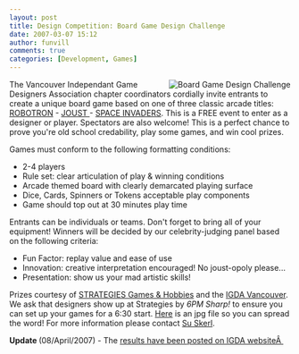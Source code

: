 ```yaml
---
layout: post
title: Design Competition: Board Game Design Challenge
date: 2007-03-07 15:12
author: funvill
comments: true
categories: [Development, Games]
---
```

<a href="http://www.abluestar.com/blog/wp-content/uploads/2007/03/igdachallenge2.jpg" title="Board Game Design Challenge"><img src="http://www.abluestar.com/blog/wp-content/uploads/2007/03/igdachallenge2.thumbnail.jpg" alt="Board Game Design Challenge" align="right" /></a>The Vancouver Independant Game Designers Association chapter coordinators cordially invite entrants to create a unique board game based on one of three classic arcade titles: <a href="http://en.wikipedia.org/wiki/Robotron:_2084">ROBOTRON</a> - <a href="http://en.wikipedia.org/wiki/Joust_(arcade_game)">JOUST </a>- <a href="http://en.wikipedia.org/wiki/Space_Invaders">SPACE INVADERS</a>. This is a FREE event to enter as a designer or player. Spectators are also welcome! This is a perfect chance to prove you're old school credability, play some games, and win cool prizes.

Games must conform to the following formatting conditions:
<ul>
	<li>2-4 players</li>
	<li>Rule set: clear articulation of play &amp; winning conditions</li>
	<li>Arcade themed board with clearly demarcated playing surface</li>
	<li>Dice, Cards, Spinners or Tokens acceptable play components</li>
	<li>Game should top out at 30 minutes play time</li>
</ul>
Entrants can be individuals or teams. Don't forget to bring all of your equipment! Winners will be decided by our celebrity-judging panel based on the following criteria:
<ul>
	<li>Fun Factor: replay value and ease of use</li>
	<li>Innovation: creative interpretation encouraged! No joust-opoly please...</li>
	<li>Presentation: show us your mad artistic skills!</li>
</ul>
Prizes courtesy of <a href="http://www.strategiesgames.ca/">STRATEGIES Games &amp; Hobbies</a> and the <a href="http://www.igda.org/vancouver/">IGDA Vancouver</a>.  We ask that designers show up at Strategies by <em>6PM Sharp!</em> to ensure you can set up your games for a 6:30 start. <a href="http://www.strategiesgames.ca/IGDACHALLENGE2.jpg">Here</a> is an jpg file so you can spread the word!  For more information please contact <a href="mailto:sskerl@gmail.com">Su Skerl</a>.

<strong>Update </strong>(08/April/2007) - The <a href="http://www.igda.org/vancouver/archives/2007/04/boardgame_chall.html">results have been posted on IGDA websiteÂ </a>
